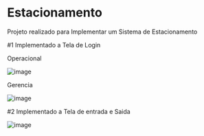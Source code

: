 # Estacionamento
Projeto realizado para Implementar um Sistema de Estacionamento

#1 Implementado a Tela de Login

Operacional 

![image](https://github.com/zyphyxx/Estacionamento/assets/127572883/e62842db-3313-4ff2-b1db-7ff161d07179)

Gerencia 

![image](https://github.com/zyphyxx/Estacionamento/assets/127572883/75b2a851-d43d-4702-bd29-7d1f42c49be8)



#2 Implementado a Tela de entrada e Saida

![image](https://github.com/zyphyxx/Estacionamento/assets/127572883/42049fb3-1b6c-4250-8171-b1333e4fa0fe)
